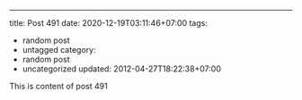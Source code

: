 ---
title: Post 491
date: 2020-12-19T03:11:46+07:00
tags:
  - random post
  - untagged
category:
  - random post
  - uncategorized
updated: 2012-04-27T18:22:38+07:00

This is content of post 491